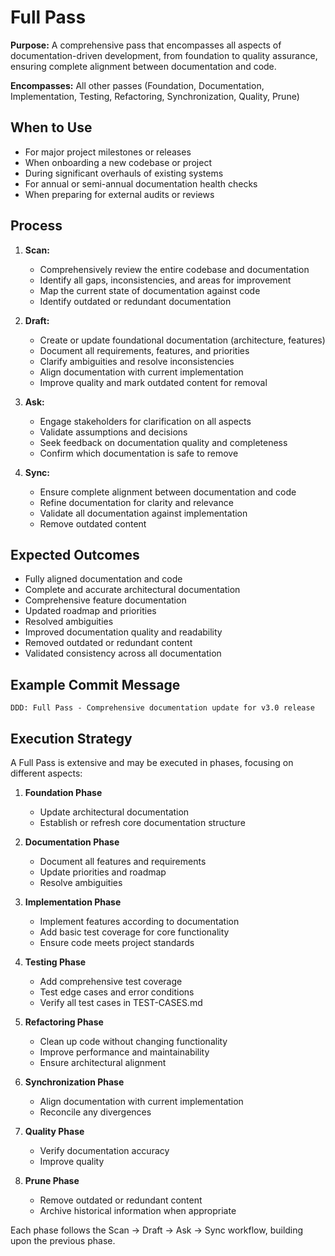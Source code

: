 # Full Pass

**Purpose:** A comprehensive pass that encompasses all aspects of documentation-driven development, from foundation to quality assurance, ensuring complete alignment between documentation and code.

**Encompasses:** All other passes (Foundation, Documentation, Implementation, Testing, Refactoring, Synchronization, Quality, Prune)

## When to Use
- For major project milestones or releases
- When onboarding a new codebase or project
- During significant overhauls of existing systems
- For annual or semi-annual documentation health checks
- When preparing for external audits or reviews

## Process
1. **Scan:**
   - Comprehensively review the entire codebase and documentation
   - Identify all gaps, inconsistencies, and areas for improvement
   - Map the current state of documentation against code
   - Identify outdated or redundant documentation

2. **Draft:**
   - Create or update foundational documentation (architecture, features)
   - Document all requirements, features, and priorities
   - Clarify ambiguities and resolve inconsistencies
   - Align documentation with current implementation
   - Improve quality and mark outdated content for removal

3. **Ask:**
   - Engage stakeholders for clarification on all aspects
   - Validate assumptions and decisions
   - Seek feedback on documentation quality and completeness
   - Confirm which documentation is safe to remove

4. **Sync:**
   - Ensure complete alignment between documentation and code
   - Refine documentation for clarity and relevance
   - Validate all documentation against implementation
   - Remove outdated content

## Expected Outcomes
- Fully aligned documentation and code
- Complete and accurate architectural documentation
- Comprehensive feature documentation
- Updated roadmap and priorities
- Resolved ambiguities
- Improved documentation quality and readability
- Removed outdated or redundant content
- Validated consistency across all documentation

## Example Commit Message
`DDD: Full Pass - Comprehensive documentation update for v3.0 release`

## Execution Strategy
A Full Pass is extensive and may be executed in phases, focusing on different aspects:

1. **Foundation Phase**
   - Update architectural documentation
   - Establish or refresh core documentation structure

2. **Documentation Phase**
   - Document all features and requirements
   - Update priorities and roadmap
   - Resolve ambiguities

3. **Implementation Phase**
   - Implement features according to documentation
   - Add basic test coverage for core functionality
   - Ensure code meets project standards

4. **Testing Phase**
   - Add comprehensive test coverage
   - Test edge cases and error conditions
   - Verify all test cases in TEST-CASES.md

5. **Refactoring Phase**
   - Clean up code without changing functionality
   - Improve performance and maintainability
   - Ensure architectural alignment

6. **Synchronization Phase**
   - Align documentation with current implementation
   - Reconcile any divergences

7. **Quality Phase**
   - Verify documentation accuracy
   - Improve quality

8. **Prune Phase**
   - Remove outdated or redundant content
   - Archive historical information when appropriate

Each phase follows the Scan → Draft → Ask → Sync workflow, building upon the previous phase.

